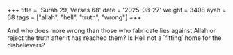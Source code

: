 +++
title = 'Surah 29, Verses 68'
date = '2025-08-27'
weight = 3408
ayah = 68
tags = ["allah", "hell", "truth", "wrong"]
+++

And who does more wrong than those who fabricate lies against Allah or reject the truth after it has reached them? Is Hell not a ˹fitting˺ home for the disbelievers?